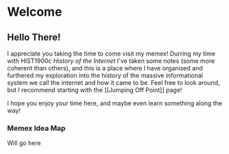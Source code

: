 # Welcome
## Hello There!

I appreciate you taking the time to come visit my memex! Durring my time with HIST1900c *History of the Internet* I've taken some notes (some more coherent than others), and this is a place where I have organised and furthered my exploration into the history of the massive informational system we call the internet and how it came to be. Feel free to look around, but I recommend starting with the [[Jumping Off Point]] page!

I hope you enjoy your time here, and maybe even learn something along the way!


### Memex Idea Map

Will go here